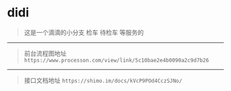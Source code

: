 # didi
>这是一个滴滴的小分支 检车 待检车 等服务的
----
>前台流程图地址  `https://www.processon.com/view/link/5c10bae2e4b0090a2c9d7b26`
---
>接口文档地址   `https://shimo.im/docs/kVcP9POd4CczSJNo/`
